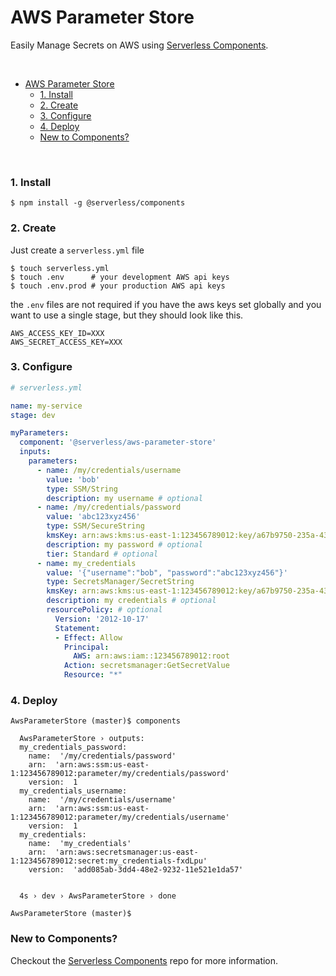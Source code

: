 # AWS Parameter Store

Easily Manage Secrets on AWS using [Serverless Components](https://github.com/serverless/components).

&nbsp;

- [AWS Parameter Store](#aws-parameter-store)
    - [1. Install](#1-install)
    - [2. Create](#2-create)
    - [3. Configure](#3-configure)
    - [4. Deploy](#4-deploy)
    - [New to Components?](#new-to-components)

&nbsp;


### 1. Install

```console
$ npm install -g @serverless/components
```

### 2. Create

Just create a `serverless.yml` file

```shell
$ touch serverless.yml
$ touch .env      # your development AWS api keys
$ touch .env.prod # your production AWS api keys
```

the `.env` files are not required if you have the aws keys set globally and you want to use a single stage, but they should look like this.

```
AWS_ACCESS_KEY_ID=XXX
AWS_SECRET_ACCESS_KEY=XXX
```

### 3. Configure

```yml
# serverless.yml

name: my-service
stage: dev

myParameters:
  component: '@serverless/aws-parameter-store'
  inputs:
    parameters:
      - name: /my/credentials/username
        value: 'bob'
        type: SSM/String
        description: my username # optional
      - name: /my/credentials/password
        value: 'abc123xyz456'
        type: SSM/SecureString
        kmsKey: arn:aws:kms:us-east-1:123456789012:key/a67b9750-235a-432b-99e4-6c59516d4f07 # optional
        description: my password # optional
        tier: Standard # optional
      - name: my_credentials
        value: '{"username":"bob", "password":"abc123xyz456"}'
        type: SecretsManager/SecretString
        kmsKey: arn:aws:kms:us-east-1:123456789012:key/a67b9750-235a-432b-99e4-6c59516d4f07 # optional
        description: my credentials # optional
        resourcePolicy: # optional
          Version: '2012-10-17'
          Statement:
          - Effect: Allow
            Principal:
              AWS: arn:aws:iam::123456789012:root
            Action: secretsmanager:GetSecretValue
            Resource: "*"
```

### 4. Deploy

```console
AwsParameterStore (master)$ components

  AwsParameterStore › outputs:
  my_credentials_password:
    name:  '/my/credentials/password'
    arn:  'arn:aws:ssm:us-east-1:123456789012:parameter/my/credentials/password'
    version:  1
  my_credentials_username:
    name:  '/my/credentials/username'
    arn:  'arn:aws:ssm:us-east-1:123456789012:parameter/my/credentials/username'
    version:  1
  my_credentials:
    name:  'my_credentials'
    arn:  'arn:aws:secretsmanager:us-east-1:123456789012:secret:my_credentials-fxdLpu'
    version:  'add085ab-3dd4-48e2-9232-11e521e1da57'


  4s › dev › AwsParameterStore › done

AwsParameterStore (master)$

```

### New to Components?

Checkout the [Serverless Components](https://github.com/serverless/components) repo for more information.
